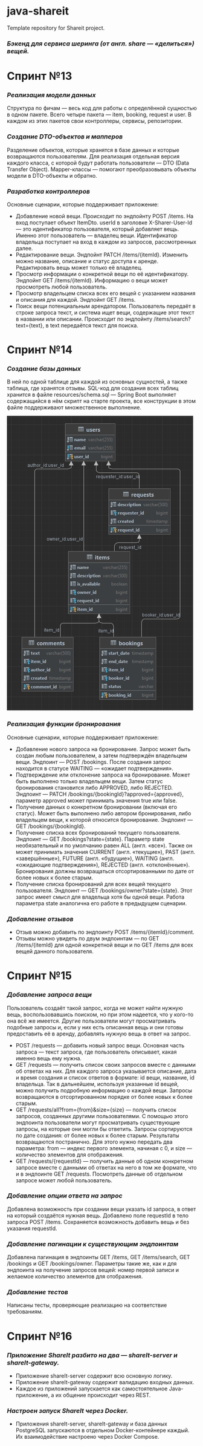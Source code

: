 # java-shareit
Template repository for Shareit project.

### **_Бэкенд для сервиса шеринга (от англ. share — «делиться») вещей._**

# Спринт №13

### **_Реализация модели данных_**

Cтруктура по фичам — весь код для работы с определённой сущностью в одном пакете.
Всего четыре пакета — item, booking, request и user.
В каждом из этих пакетов свои контроллеры, сервисы, репозитории.

### **_Создание DTO-объектов и мапперов_**

Разделение объектов, которые хранятся в базе данных и которые возвращаются пользователям.
Для реализация отдельная версия каждого класса, с которой будут работать пользователи
— DTO (Data Transfer Object).
Mapper-классы — помогают преобразовывать объекты модели в DTO-объекты и обратно.

### **_Разработка контроллеров_**

Основные сценарии, которые поддерживает приложение:
* Добавление новой вещи. Происходит по эндпойнту POST /items. На вход поступает объект ItemDto.
  userId в заголовке X-Sharer-User-Id — это идентификатор пользователя, который добавляет вещь.
  Именно этот пользователь — владелец вещи. Идентификатор владельца поступает на вход в каждом из
  запросов, рассмотренных далее.
* Редактирование вещи. Эндпойнт PATCH /items/{itemId}. Изменить можно название, описание и статус
  доступа к аренде. Редактировать вещь может только её владелец.
* Просмотр информации о конкретной вещи по её идентификатору. Эндпойнт GET /items/{itemId}.
  Информацию о вещи может просмотреть любой пользователь.
* Просмотр владельцем списка всех его вещей с указанием названия и описания для каждой.
  Эндпойнт GET /items.
* Поиск вещи потенциальным арендатором. Пользователь передаёт в строке запроса текст,
  и система ищет вещи, содержащие этот текст в названии или описании.
  Происходит по эндпойнту /items/search?text={text}, в text передаётся текст для поиска.


# Спринт №14

### **_Создание базы данных_**

В ней по одной таблице для каждой из основных сущностей, а также таблица, где хранятся отзывы.
SQL-код для создания всех таблиц хранится в файле resources/schema.sql — Spring Boot выполняет
содержащийся в нём скрипт на старте проекта, все конструкции в этом файле поддерживают
множественное выполнение.

![img.png](schema.png)

### **_Реализация функции бронирования_**

Основные сценарии, которые поддерживает приложение:
* Добавление нового запроса на бронирование. Запрос может быть создан любым пользователем,
  а затем подтверждён владельцем вещи. Эндпоинт — POST /bookings.
  После создания запрос находится в статусе WAITING — «ожидает подтверждения».
* Подтверждение или отклонение запроса на бронирование. Может быть выполнено только владельцем вещи.
  Затем статус бронирования становится либо APPROVED, либо REJECTED.
  Эндпоинт — PATCH /bookings/{bookingId}?approved={approved},
  параметр approved может принимать значения true или false.
* Получение данных о конкретном бронировании (включая его статус).
  Может быть выполнено либо автором бронирования, либо владельцем вещи,
  к которой относится бронирование. Эндпоинт — GET /bookings/{bookingId}.
* Получение списка всех бронирований текущего пользователя.
  Эндпоинт — GET /bookings?state={state}. Параметр state необязательный и
  по умолчанию равен ALL (англ. «все»). Также он может принимать значения
  CURRENT (англ. «текущие»), PAST (англ. «завершённые»), FUTURE (англ. «будущие»),
  WAITING (англ. «ожидающие подтверждения»), REJECTED (англ. «отклонённые»).
  Бронирования должны возвращаться отсортированными по дате от более новых к более старым.
* Получение списка бронирований для всех вещей текущего пользователя.
  Эндпоинт — GET /bookings/owner?state={state}. Этот запрос имеет смысл для владельца
  хотя бы одной вещи. Работа параметра state аналогична его работе в предыдущем сценарии.

### **_Добавление отзывов_**

* Отзыв можно добавить по эндпоинту POST /items/{itemId}/comment.
* Отзывы можно увидеть по двум эндпоинтам — по GET /items/{itemId}
  для одной конкретной вещи и по GET /items для всех вещей данного пользователя.


# Спринт №15

### **_Добавление запроса вещи_**

Пользователь создаёт такой запрос, когда не может найти нужную вещь,
воспользовавшись поиском, но при этом надеется, что у кого-то она всё же имеется.
Другие пользователи могут просматривать подобные запросы и,
если у них есть описанная вещь и они готовы предоставить её в аренду,
добавлять нужную вещь в ответ на запрос.

* POST /requests — добавить новый запрос вещи.
  Основная часть запроса — текст запроса, где пользователь описывает, какая именно вещь ему нужна.
* GET /requests — получить список своих запросов вместе с данными об ответах на них.
  Для каждого запроса указывается описание, дата и время создания и список ответов в формате:
  id вещи, название, id владельца. Так в дальнейшем, используя указанные id вещей,
  можно получить подробную информацию о каждой вещи.
  Запросы возвращаются в отсортированном порядке от более новых к более старым.
* GET /requests/all?from={from}&size={size} — получить список запросов, созданных другими пользователями.
  С помощью этого эндпоинта пользователи могут просматривать существующие запросы,
  на которые они могли бы ответить. Запросы сортируются по дате создания: от более новых к более старым.
  Результаты возвращаются постранично. Для этого нужно передать два параметра:
  from — индекс первого элемента, начиная с 0, и size — количество элементов для отображения.
* GET /requests/{requestId} — получить данные об одном конкретном запросе вместе с данными об ответах
  на него в том же формате, что и в эндпоинте GET /requests.
  Посмотреть данные об отдельном запросе может любой пользователь.

### **_Добавление опции ответа на запрос_**
Добавлена возможность при создании вещи указать id запроса, в ответ на который создаётся нужная вещь.
Добавлено поле requestId в тело запроса POST /items.
Сохраняется возможность добавить вещь и без указания requestId.


### **_Добавление пагинации к существующим эндпоинтам_**

Добавлена пагинация в эндпоинты GET /items, GET /items/search, GET /bookings и GET /bookings/owner.
Параметры такие же, как и для эндпоинта на получение запросов вещей:
номер первой записи и желаемое количество элементов для отображения.

### **_Добавление тестов_**

Написаны тесты, проверяющие реализацию на соответствие требованиям. 


# Спринт №16

### **_Приложение ShareIt разбито на два — shareIt-server и shareIt-gateway._**

* Приложение shareIt-server содержит всю основную логику.
* Приложение shareIt-gateway содержит валидацию входных данных.
* Каждое из приложений запускается как самостоятельное Java-приложение, а их общение происходит через REST.

### **_Настроен запуск ShareIt через Docker._**

* Приложения shareIt-server, shareIt-gateway и база данных PostgreSQL запускаются 
в отдельном Docker-контейнере каждый. Их взаимодействие настроено через Docker Compose.

